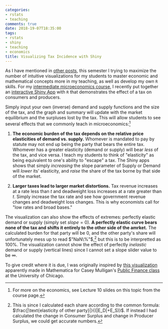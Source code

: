 ```yaml
---
categories:
- rstats
- teaching
comments: true
date: 2018-19-07T18:35:00
tags:
- rstats
- shiny
- teaching 
- economics
title: Visualizing Tax Incidence with Shiny
---
```


As I have mentioned in [other posts](https://ryansafner.com/post/visualizing-linear-regression-with-shiny/), this semester I trying to maximize the number of intuitive visualizations for my students to master economic and mathematical concepts more in my teaching, as well as develop my own `R` skills. For my [intermediate microeconomics course](http://ryansafner.com/courses/econ306), I recently put together an  [interactive Shiny App](https://ryansafner.shinyapps.io/tax-incidence/) with `R` that demonstrates the effect of a tax on consumers and producers.

Simply input your own (inverse) demand and supply functions and the size of the tax, and the graph and summary will update with the market equilibrium and the surpluses lost by the tax. This will allow students to see several effects that we commonly teach in microeconomics:[^1] 

1. **The economic burden of the tax depends on the relative price elasticities of demand vs. supply.** Whomever is mandated to pay by statute may not end up being the party that bears the entire tax. Whomever has a greater elasticity (demand or supply) will bear *less* of the tax, and vice versa. I teach my students to think of "elasticity" as being equivalent to one's ability to "escape" a tax. The Shiny apps shows that simply *increasing* the slope parameter of Supply or Demand will *lower* its' elasticity, and *raise* the share of the tax borne by that side of the market.   
    
2. **Larger taxes lead to larger market distortions.** Tax revenue increases at a rate less than $t$ and deadweight loss increases at a rate greater than $t$. Simply increase the tax rate and see how government revenue changes and deadweight loss changes. This is why economists call for "low rates and broad bases."
    
The visualization can also show the effects of extremes: perfectly elastic demand or supply (simply set $slope=0$). **A perfectly elastic curve bears none of the tax and shifts it entirely to the other side of the amrket.** The calculated burden for that party will be 0, and the other party's share will unfortunately mess up to read $"NaN\%"$,[^2] but this is to be interpretted as $100\%$. The visualization cannot show the effect of perfectly *inelastic* demand or supply (vertical lines) since I cannot set a slope slider value to be $\infty$. 

To give credit where it is due, I was originally inspired by [this visualization](http://home.uchicago.edu/cbm4/econ260/E260tidemo.html) apparently made in Mathematica for Casey Mulligan's [Public Finance class](http://home.uchicago.edu/cbm4/econ260/) at the University of Chicago. 

[^1]: For more on the economics, see Lecture 10 slides on this topic from the course page.

[^2]: This is since I calculated each share according to the common formula: $\frac{|\text{elasticity of other party}|}{(|E_D|+E_S)}$. If instead I had calculated the change in Consumer Surplus and change in Producer Surplus, we could get accurate numbers.